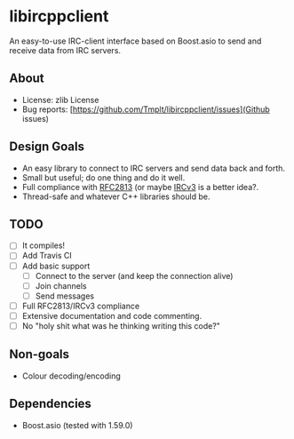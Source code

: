 libircppclient
==============
An easy-to-use IRC-client interface based on Boost.asio to send and receive data from IRC servers.

About
-----
* License: zlib License
* Bug reports: [https://github.com/Tmplt/libircppclient/issues](Github issues)

Design Goals
------------
* An easy library to connect to IRC servers and send data back and forth.
* Small but useful; do one thing and do it well.
* Full compliance with [RFC2813](https://tools.ietf.org/html/rfc2813) (or maybe [IRCv3](http://ircv3.net/) is a better idea?.
* Thread-safe and whatever C++ libraries should be.

TODO
----
- [ ] It compiles!
- [ ] Add Travis CI
- [ ] Add basic support
  - [ ] Connect to the server (and keep the connection alive)
  - [ ] Join channels
  - [ ] Send messages
- [ ] Full RFC2813/IRCv3 compliance
- [ ] Extensive documentation and code commenting.
- [ ] No "holy shit what was he thinking writing this code?"

Non-goals
---------
* Colour decoding/encoding

Dependencies
------------
* Boost.asio (tested with 1.59.0)
